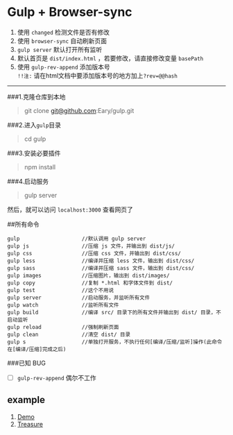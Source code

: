 # Gulp + Browser-sync 

1. 使用 `changed` 检测文件是否有修改  
2. 使用 `browser-sync` 自动刷新页面  
3. `gulp server` 默认打开所有监听  
4. 默认首页是 `dist/index.html` ，若要修改，请直接修改变量 `basePath` 
5. 使用 `gulp-rev-append` 添加版本号  
    `!!注:` 请在html文档中要添加版本号的地方加上`?rev=@@hash`  

-------------------------------  

###1.克隆仓库到本地
> git clone git@github.com:Eary/gulp.git 

###2.进入`gulp`目录
> cd gulp

###3.安装必要插件
> npm install

###4.启动服务
> gulp server

然后，就可以访问 `localhost:3000` 查看网页了  
  



##所有命令
```
gulp                    //默认调用 gulp server
gulp js                 //压缩 js 文件，并输出到 dist/js/
gulp css                //压缩 css 文件，并输出到 dist/css/
gulp less               //编译并压缩 less 文件，输出到 dist/css/
gulp sass               //编译并压缩 sass 文件，输出到 dist/css/
gulp images             //压缩图片，输出到 dist/images/
gulp copy               //复制 *.html 和字体文件到 dist/
gulp test               //这个不用说
gulp server             //启动服务，并监听所有文件
gulp watch              //监听所有文件
gulp build              //编译 src/ 目录下的所有文件并输出到 dist/ 目录，不启动监听
gulp reload             //强制刷新页面
gulp clean              //清空 dist/ 目录
gulp s                  //单独打开服务，不执行任何[编译/压缩/监听]操作(此命令在[编译/压缩]完成之后)
```



###已知 BUG  
- [ ] `gulp-rev-append` 偶尔不工作

## example  
1. [Demo](http://eary.github.io/gulp)  
2. [Treasure](http://eary.github.io/treasure)  